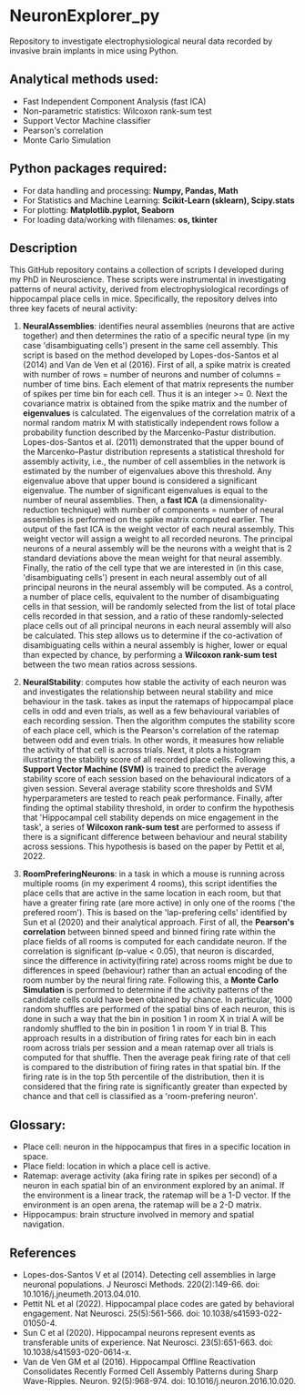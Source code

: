 # NeuronExplorer_py
Repository to investigate electrophysiological neural data recorded by invasive brain implants in mice using Python. 

## Analytical methods used: 

- Fast Independent Component Analysis (fast ICA)
- Non-parametric statistics: Wilcoxon rank-sum test
- Support Vector Machine classifier
- Pearson's correlation
- Monte Carlo Simulation

## Python packages required: 

- For data handling and processing: **Numpy, Pandas, Math**
- For Statistics and Machine Learning: **Scikit-Learn (sklearn), Scipy.stats**
- For plotting: **Matplotlib.pyplot, Seaborn**
- For loading data/working with filenames: **os, tkinter**
  
## Description 
This GitHub repository contains a collection of scripts I developed during my PhD in Neuroscience. These scripts were instrumental in investigating patterns of neural activity, derived from electrophysiological recordings of hippocampal place cells in mice. Specifically, the repository delves into three key facets of neural activity:

1. **NeuralAssemblies**: identifies neural assemblies (neurons that are active together) and then determines the ratio of a specific neural type (in my case 'disambiguating cells') present in the same cell assembly. This script is based on the method developed by Lopes-dos-Santos et al (2014) and Van de Ven et al (2016). First of all, a spike matrix is created with number of rows = number of neurons and number of columns = number of time bins. Each element of that matrix represents the number of spikes per time bin for each cell. Thus it is an integer >= 0. Next the covariance matrix is obtained from the spike matrix and the number of **eigenvalues** is calculated. The eigenvalues of the correlation matrix of a normal random matrix M with statistically independent rows follow a probability function described by the Marcenko-Pastur distribution. Lopes-dos-Santos et al. (2011) demonstrated that the upper bound of the Marcenko–Pastur distribution represents a statistical threshold for assembly activity, i.e., the number of cell assemblies in the network is estimated by the number of eigenvalues above this threshold. Any eigenvalue above that upper bound is considered a significant eigenvalue. The number of significant eigenvalues is equal to the number of neural assemblies. Then, a **fast ICA** (a dimensionality-reduction technique) with number of components = number of neural assemblies is performed on the spike matrix computed earlier. The output of the fast ICA is the weight vector of each neural assembly. This weight vector will assign a weight to all recorded neurons. The principal neurons of a neural assembly will be the neurons with a weight that is 2 standard deviations above the mean weight for that neural assembly. Finally, the ratio of the cell type that we are interested in (in this case, 'disambiguating cells') present in each neural assembly out of all principal neurons in the neural assembly will be computed. As a control, a number of place cells, equivalent to the number of disambiguating cells in that session, will be randomly selected from the list of total place cells recorded in that session, and a ratio of these randomly-selected place cells out of all principal neurons in each neural assembly will also be calculated. This step allows us to determine if the co-activation of disambiguating cells within a neural assembly is higher, lower or equal than expected by chance, by performing a **Wilcoxon rank-sum test** between the two mean ratios across sessions. 
   
4. **NeuralStability**: computes how stable the activity of each neuron was and investigates the relationship between neural stability and mice behaviour in the task. takes as input the ratemaps of hippocampal place cells in odd and even trials, as well as a few behavioural variables of each recording session. Then the algorithm computes the stability score of each place cell, which is the Pearson's correlation of the ratemap between odd and even trials. In other words, it measures how reliable the activity of that cell is across trials. Next, it plots a histogram illustrating the stability score of all recorded place cells. Following this, a **Support Vector Machine (SVM)** is trained to predict the average stability score of each session based on the behavioural indicators of a given session. Several average stability score thresholds and SVM hyperparameters are tested to reach peak performance. Finally, after finding the optimal stability threshold, in order to confirm the hypothesis that 'Hippocampal cell stability depends on mice engagement in the task', a series of **Wilcoxon rank-sum test** are performed to assess if there is a significant difference between behaviour and neural stability across sessions. This hypothesis is based on the paper by Pettit et al, 2022. 

5. **RoomPreferingNeurons**: in a task in which a mouse is running across multiple rooms (in my experiment 4 rooms), this script identifies the place cells that are active in the same location in each room, but that have a greater firing rate (are more active) in only one of the rooms ('the prefered room'). This is based on the 'lap-prefering cells' identified by Sun et al (2020) and their analytical approach. First of all, the **Pearson's correlation** between binned speed and binned firing rate within the place fields of all rooms is computed for each candidate neuron. If the correlation is significant (p-value < 0.05), that neuron is discarded, since the difference in activity(firing rate) across rooms might be due to differences in speed (behaviour) rather than an actual encoding of the room number by the neural firing rate. Following this, a **Monte Carlo Simulation** is performed to determine if the activity patterns of the candidate cells could have been obtained by chance. In particular, 1000 random shuffles are performed of the spatial bins of each neuron, this is done in such a way that the bin in position 1 in room X in trial A will be randomly shuffled to the bin in position 1 in room Y in trial B. This approach results in a distribution of firing rates for each bin in each room across trials per session and a mean ratemap over all trials is computed for that shuffle. Then the average peak firing rate of that cell is compared to the distribution of firing rates in that spatial bin. If the firing rate is in the top 5th percentile of the distribution, then it is considered that the firing rate is significantly greater than expected by chance and that cell is classified as a 'room-prefering neuron'. 
  
## Glossary: 

- Place cell: neuron in the hippocampus that fires in a specific location in space.
- Place field: location in which a place cell is active. 
- Ratemap: average activity (aka firing rate in spikes per second) of a neuron in each spatial bin of an environment explored by an animal. If the environment is a linear track, the ratemap will be a 1-D vector. If the environment is an open arena, the ratemap will be a 2-D matrix.
- Hippocampus: brain structure involved in memory and spatial navigation. 
  
## References

- Lopes-dos-Santos V et al (2014). Detecting cell assemblies in large neuronal populations. J Neurosci Methods. 220(2):149-66. doi: 10.1016/j.jneumeth.2013.04.010. 
- Pettit NL et al (2022). Hippocampal place codes are gated by behavioral engagement. Nat Neurosci. 25(5):561-566. doi: 10.1038/s41593-022-01050-4.
- Sun C et al (2020). Hippocampal neurons represent events as transferable units of experience. Nat Neurosci. 23(5):651-663. doi: 10.1038/s41593-020-0614-x.
- Van de Ven GM et al (2016). Hippocampal Offline Reactivation Consolidates Recently Formed Cell Assembly Patterns during Sharp Wave-Ripples. Neuron. 92(5):968-974. doi: 10.1016/j.neuron.2016.10.020.

